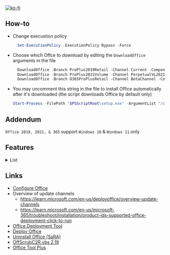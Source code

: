 [![ko-fi](https://www.ko-fi.com/img/githubbutton_sm.svg)](https://ko-fi.com/Q5Q51QUJC)

## How-to

* Change execustion policy

  ```powershell
    Set-ExecutionPolicy -ExecutionPolicy Bypass -Force
  ```

* Choose which Offce to download by editing the `DownloadOffice` arguments in the file

  ```powershell
    DownloadOffice -Branch ProPlus2019Retail -Channel Current -Components Word, Excel, PowerPoint
    DownloadOffice -Branch ProPlus2021Volume -Channel PerpetualVL2021 -Components Excel, Word
    DownloadOffice -Branch O365ProPlusRetail -Channel BetaChannel -Components Excel, OneDrive, Outlook, PowerPoint, Teams, Word
  ```

* You may uncomment this string in the file to install Office automatically after it's downloaded (the script downloads Office by default only)

  ```powershell
  Start-Process -FilePath "$PSScriptRoot\setup.exe" -ArgumentList "/configure `"$PSScriptRoot\Config.xml`"" -Wait
  ```

## Addendum

`Office 2019, 2021, & 365` support `Windows 10` & `Windows 11` only

## Features

<details>
  <summary>List</summary>

* General
* Remove diagnostics tracking scheduled tasks
* Do not send additional diagnostic and usage data to Microsoft
* Disable LinkedIn features in Office applications
* Turn off the cloud features
* Turn on Touch/Mouse Mode

* Word
  * Do not show the Start screen when application starts
  * Do not open e-mail attachments and other uneditable files in reading view
  * Disable Protected View for files originating from the Internet
  * Disable Protected View for files located in potentially unsafe locations
  * Disable Protected View for Outlook attachments
  * Show the ruler
  * Save AutoRecover information every 3 minutes
  * Enable the "Draw" tab
  * Enable the "Developer" tab
  * Remove Adobe Acrobat Pro DC COM Add-ins

* Excel
  * Do not show the Start screen when application starts
  * Disable Protected View for files originating from the Internet
  * Disable Protected View for files located in potentially unsafe locations
  * Disable Protected View for Outlook attachments
  * Save AutoRecover information every 3 minutes
  * Enable the "Draw" tab
  * Enable the "Developer" tab

</details>

## Links

* [Configure Office](https://config.office.com/deploymentsettings)
* Overview of update channels
  * <https://learn.microsoft.com/en-us/deployoffice/overview-update-channels>
  * <https://learn.microsoft.com/en-us/microsoft-365/troubleshoot/installation/product-ids-supported-office-deployment-click-to-run>
* [Office Deployment Tool](https://www.microsoft.com/en-us/download/details.aspx?id=49117)
* [Deploy Office](https://learn.microsoft.com/en-us/deployoffice/deployment-guide-microsoft-365-apps)
* [Uninstall Office (SaRA)](https://www.microsoft.com/en-us/download/100607)
* [OffScrubC2R.vbs 2.19](https://github.com/farag2/Office/tree/master/Office_Uninstall)
* [Office Tool Plus](https://github.com/YerongAI/Office-Tool)

